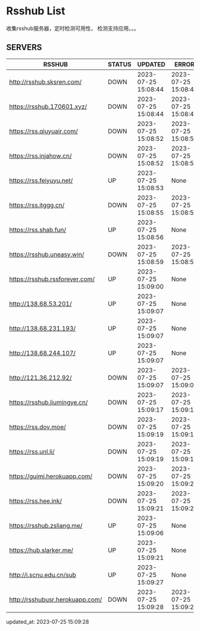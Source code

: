 # Rsshub List

收集rsshub服务器，定时检测可用性， 检测支持应用。。。


## SERVERS

|  RSSHUB   | STATUS  | UPDATED  | ERROR  | TWITTER |  
|  ----  | ----  | ----  | ----  | ---- |  
| http://rsshub.sksren.com/ | DOWN | 2023-07-25 15:08:44 | 2023-07-25 15:08:44 |  
| https://rsshub.170601.xyz/ | DOWN | 2023-07-25 15:08:44 | 2023-07-25 15:08:44 |  
| https://rss.qiuyuair.com/ | DOWN | 2023-07-25 15:08:52 | 2023-07-25 15:08:52 |  
| https://rss.injahow.cn/ | DOWN | 2023-07-25 15:08:52 | 2023-07-25 15:08:52 |  
| https://rss.feiyuyu.net/ | UP | 2023-07-25 15:08:53 | None ||  
| https://rss.itggg.cn/ | DOWN | 2023-07-25 15:08:55 | 2023-07-25 15:08:55 |  
| https://rss.shab.fun/ | UP | 2023-07-25 15:08:56 | None ||  
| https://rsshub.uneasy.win/ | DOWN | 2023-07-25 15:08:59 | 2023-07-25 15:08:59 |  
| https://rsshub.rssforever.com/ | UP | 2023-07-25 15:09:00 | None ||  
| http://138.68.53.201/ | UP | 2023-07-25 15:09:07 | None ||  
| http://138.68.231.193/ | UP | 2023-07-25 15:09:07 | None ||  
| http://138.68.244.107/ | UP | 2023-07-25 15:09:07 | None ||  
| http://121.36.212.92/ | DOWN | 2023-07-25 15:09:07 | 2023-07-25 15:09:07 |  
| https://rsshub.liumingye.cn/ | DOWN | 2023-07-25 15:09:17 | 2023-07-25 15:09:17 |  
| https://rss.dov.moe/ | DOWN | 2023-07-25 15:09:19 | 2023-07-25 15:09:19 |  
| https://rss.unl.li/ | DOWN | 2023-07-25 15:09:19 | 2023-07-25 15:09:19 |  
| https://guimi.herokuapp.com/ | DOWN | 2023-07-25 15:09:20 | 2023-07-25 15:09:20 |  
| https://rss.hee.ink/ | DOWN | 2023-07-25 15:09:21 | 2023-07-25 15:09:21 |  
| https://rsshub.zsliang.me/ | UP | 2023-07-25 15:09:06 | None |OK|  
| https://hub.slarker.me/ | UP | 2023-07-25 15:09:21 | None ||  
| http://i.scnu.edu.cn/sub | UP | 2023-07-25 15:09:27 | None ||  
| http://rsshubusr.herokuapp.com/ | DOWN | 2023-07-25 15:09:28 | 2023-07-25 15:09:28 |  
  

updated_at: 2023-07-25 15:09:28  
